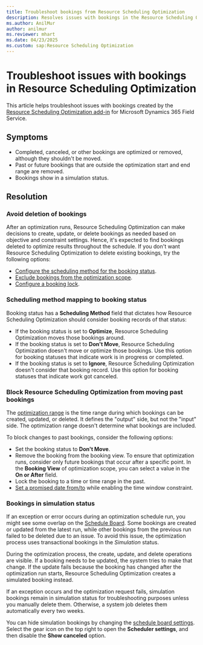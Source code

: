 ```yaml
---
title: Troubleshoot bookings from Resource Scheduling Optimization
description: Resolves issues with bookings in the Resource Scheduling Optimization add-in for Microsoft Dynamics 365 Field Service.
ms.author: AnilMur
author: anilmur
ms.reviewer: mhart
ms.date: 04/23/2025
ms.custom: sap:Resource Scheduling Optimization
---
```

# Troubleshoot issues with bookings in Resource Scheduling Optimization

This article helps troubleshoot issues with bookings created by the [Resource Scheduling Optimization add-in](/dynamics365/field-service/rso-overview) for Microsoft Dynamics 365 Field Service.

## Symptoms

- Completed, canceled, or other bookings are optimized or removed, although they shouldn't be moved.
- Past or future bookings that are outside the optimization start and end range are removed.
- Bookings show in a simulation status.

## Resolution

### Avoid deletion of bookings

After an optimization runs, Resource Scheduling Optimization can make decisions to create, update, or delete bookings as needed based on objective and constraint settings. Hence, it's expected to find bookings deleted to optimize results throughout the schedule. If you don't want Resource Scheduling Optimization to delete existing bookings, try the following options:

- [Configure the scheduling method for the booking status](/dynamics365/field-service/rso-configuration#make-data-changes-to-prepare-for-optimizations).
- [Exclude bookings from the optimization scope](/dynamics365/field-service/rso-optimization-scope).
- [Configure a booking lock](/dynamics365/field-service/booking-lock-options).

### Scheduling method mapping to booking status

Booking status has a **Scheduling Method** field that dictates how Resource Scheduling Optimization should consider booking records of that status:

- If the booking status is set to **Optimize**, Resource Scheduling Optimization moves those bookings around.
- If the booking status is set to **Don't Move**, Resource Scheduling Optimization doesn't move or optimize those bookings. Use this option for booking statuses that indicate work is in progress or completed.
- If the booking status is set to **Ignore**, Resource Scheduling Optimization doesn't consider that booking record. Use this option for booking statuses that indicate work got canceled.

### Block Resource Scheduling Optimization from moving past bookings

The [optimization range](/dynamics365/field-service/rso-optimization-scope#create-an-optimization-scop) is the time range during which bookings can be created, updated, or deleted. It defines the "output" side, but not the "input" side. The optimization range doesn't determine what bookings are included.

To block changes to past bookings, consider the following options:

- Set the booking status to **Don't Move**.
- Remove the booking from the booking view. To ensure that optimization runs, consider only future bookings that occur after a specific point. In the **Booking View** of optimization scope, you can select a value in the **On or After** field.
- Lock the booking to a time or time range in the past.
- [Set a promised date from/to](/dynamics365/field-service/schedule-time-constraints#schedule-a-requirement-in-a-time-frame) while enabling the time window constraint.

### Bookings in simulation status

If an exception or error occurs during an optimization schedule run, you might see some overlap on the [Schedule Board](/dynamics365/field-service/schedule-board-tab-settings#board-view-settings). Some bookings are created or updated from the latest run, while other bookings from the previous run failed to be deleted due to an issue. To avoid this issue, the optimization process uses transactional bookings in the *Simulation* status.

During the optimization process, the create, update, and delete operations are visible. If a booking needs to be updated, the system tries to make that change. If the update fails because the booking has changed after the optimization run starts, Resource Scheduling Optimization creates a simulated booking instead.

If an exception occurs and the optimization request fails, simulation bookings remain in simulation status for troubleshooting purposes unless you manually delete them. Otherwise, a system job deletes them automatically every two weeks.

You can hide simulation bookings by changing the [schedule board settings](/dynamics365/field-service/schedule-board-tab-settings#board-view-settings). Select the gear icon on the top right to open the **Scheduler settings**, and then disable the **Show canceled** option.
